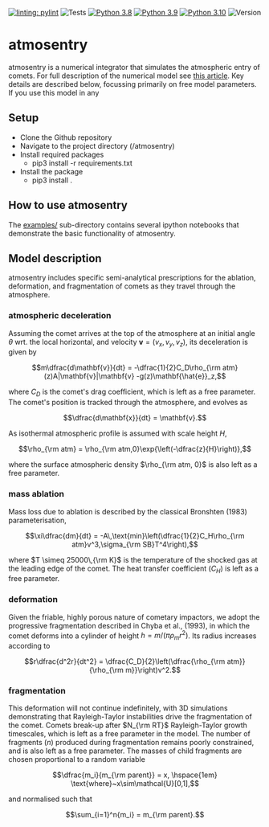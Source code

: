 [![linting: pylint](https://img.shields.io/badge/linting-pylint-yellowgreen)](https://github.com/PyCQA/pylint)
![Tests](https://github.com/richard17a/atmosentry/actions/workflows/python-package.yml/badge.svg)
[![Python 3.8](https://img.shields.io/badge/python-3.8-blue.svg)](https://www.python.org/downloads/release/python-360/) 
[![Python 3.9](https://img.shields.io/badge/python-3.9-red.svg)](https://www.python.org/downloads/release/python-360/) 
[![Python 3.10](https://img.shields.io/badge/python-3.10-green.svg)](https://www.python.org/downloads/release/python-360/)
![Version](https://img.shields.io/badge/version-v0.0.2-blue)

# atmosentry

atmosentry is a numerical integrator that simulates the atmospheric entry of comets. For full description of the numerical model see [this article](https://). 
Key details are described below, focussing primarily on free model parameters. If you use this model in any 

## Setup

- Clone the Github repository
- Navigate to the project directory (/atmosentry)
- Install required packages
    - pip3 install -r requirements.txt
- Install the package
    - pip3 install .

## How to use atmosentry

The [examples/](./examples/) sub-directory contains several ipython notebooks that demonstrate the basic functionality of atmosentry.


## Model description

atmosentry includes specific semi-analytical prescriptions for the ablation, deformation, and fragmentation of comets as they travel through the atmosphere.


### atmospheric deceleration

Assuming the comet arrives at the top of the atmosphere at an initial angle $\theta$ wrt. the local horizontal, and velocity $\mathbf{v}=(v_x,v_y,v_z)$, 
its deceleration is given by
```math
m\dfrac{d\mathbf{v}}{dt} = -\dfrac{1}{2}C_D\rho_{\rm atm}(z)A|\mathbf{v}|\mathbf{v} -g(z)\mathbf{\hat{e}}_z,
```
where $C_D$ is the comet's drag coefficient, which is left as a free parameter. The comet's position is tracked through the atmosphere, and evolves as
```math
\dfrac{d\mathbf{x}}{dt} = \mathbf{v}.
```

As isothermal atmospheric profile is assumed with scale height $H$,
```math
\rho_{\rm atm} = \rho_{\rm atm,0}\exp{\left(-\dfrac{z}{H}\right)},
```
where the surface atmospheric density $\rho_{\rm atm, 0}$ is also left as a free parameter.

### mass ablation

Mass loss due to ablation is described by the classical Bronshten (1983) parameterisation,
```math
\xi\dfrac{dm}{dt} = -A\,\text{min}\left(\dfrac{1}{2}C_H\rho_{\rm atm}v^3,\sigma_{\rm SB}T^4\right),
```
where $T \simeq 25000\,{\rm K}$ is the temperature of the shocked gas at the leading edge of the comet. The heat transfer coefficient 
($C_H$) is left as a free parameter.


### deformation

Given the friable, highly porous nature of cometary impactors, we adopt the progressive fragmentation described in Chyba et al., (1993), 
in which the comet deforms into a cylinder of height $h=m/(\pi\rho_mr^2)$. Its radius increases according to
```math
r\dfrac{d^2r}{dt^2} = \dfrac{C_D}{2}\left(\dfrac{\rho_{\rm atm}}{\rho_{\rm m}}\right)v^2.
```

### fragmentation

This deformation will not continue indefinitely, with 3D simulations demonstrating that Rayleigh-Taylor instabilities drive the fragmentation of the comet.
Comets break-up after $N_{\rm RT}$ Rayleigh-Taylor growth timescales, which is left as a free parameter in the model. The number of fragments ($n$) produced
during fragmentation remains poorly constrained, and is also left as a free parameter. The masses of child fragments are chosen proportional to a random variable
```math
\dfrac{m_i}{m_{\rm parent}} = x, \hspace{1em} \text{where}~x\sim\mathcal{U}[0,1],
```
and normalised such that 
```math
\sum_{i=1}^n{m_i} = m_{\rm parent}.
```
